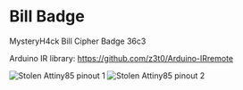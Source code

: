 # Bill Badge
MysteryH4ck Bill Cipher Badge 36c3

Arduino IR library: https://github.com/z3t0/Arduino-IRremote

![Stolen Attiny85 pinout 1](https://www.heise.de/developer/imgs/06/1/8/9/4/0/3/6/52713d5b757b7fc0658b4567-f64100a86198028c.png)
![Stolen Attiny85 pinout 2](http://homemadehardware.com/img/attiny85_pinout.jpeg)
